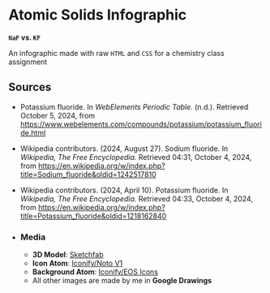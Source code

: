 
# Atomic Solids Infographic

**`NaF` vs. `KF`**

An infographic made with raw `HTML` and `CSS` for a chemistry class assignment

## Sources

- Potassium fluoride. In *WebElements Periodic Table.* (n.d.). Retrieved October 5, 2024, from
    <https://www.webelements.com/compounds/potassium/potassium_fluoride.html>

- Wikipedia contributors. (2024, August 27). Sodium fluoride. In *Wikipedia, The Free Encyclopedia.* Retrieved 04:31,
    October 4, 2024, from <https://en.wikipedia.org/w/index.php?title=Sodium_fluoride&oldid=1242517810>

- Wikipedia contributors. (2024, April 10). Potassium fluoride. In *Wikipedia, The Free Encyclopedia.* Retrieved 04:33,
    October 4, 2024, from <https://en.wikipedia.org/w/index.php?title=Potassium_fluoride&oldid=1218162840>

- ### Media

    - **3D Model**: [Sketchfab](https://sketchfab.com/3d-models/sodium-chloride-nacl-model-f-4afe01167ede483ab10b451efe421452)
    - **Icon Atom**: [Iconify/Noto V1](https://icon-sets.iconify.design/noto-v1/atom-symbol/)
    - **Background Atom**: [Iconify/EOS Icons](https://icon-sets.iconify.design/eos-icons/atom-electron)
    - All other images are made by me in **Google Drawings**
